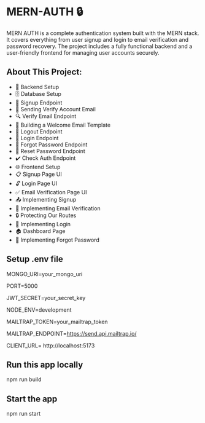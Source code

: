 # MERN-AUTH 🔒

MERN AUTH is a complete authentication system built with the MERN stack. It covers everything from user signup and login to email verification and password recovery. The project includes a fully functional backend and a user-friendly frontend for managing user accounts securely.

## About This Project:

- 🔧 Backend Setup
- 🗄️ Database Setup
- 🔐 Signup Endpoint
- 📧 Sending Verify Account Email
- 🔍 Verify Email Endpoint
- 📄 Building a Welcome Email Template
- 🚪 Logout Endpoint
- 🔑 Login Endpoint
- 🔄 Forgot Password Endpoint
- 🔁 Reset Password Endpoint
- ✔️ Check Auth Endpoint
- 🌐 Frontend Setup
- 📋 Signup Page UI
- 🔓 Login Page UI
- ✅ Email Verification Page UI
- 📤 Implementing Signup
- 📧 Implementing Email Verification
- 🔒 Protecting Our Routes
- 🔑 Implementing Login
- 🏠 Dashboard Page
- 🔄 Implementing Forgot Password

## Setup .env file

MONGO_URI=your_mongo_uri

PORT=5000

JWT_SECRET=your_secret_key

NODE_ENV=development

MAILTRAP_TOKEN=your_mailtrap_token

MAILTRAP_ENDPOINT=https://send.api.mailtrap.io/

CLIENT_URL= http://localhost:5173


## Run this app locally

npm run build

## Start the app

npm run start



